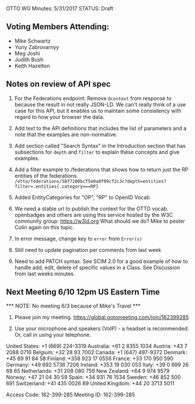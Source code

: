 OTTO WG Minutes: 5/31/2017
STATUS: Draft

## Voting Members Attending:
 - Mike Schwartz
 - Yuriy Zabrovarnyy
 - Meg Joshi
 - Judith Bush
 - Keith Hazelton

## Notes on review of API spec

1. For the Federations endpoint: Remove `@context` from response to because the
result in not really JSON-LD. We can't really think of a use case for this API,
but it enables us to maintain some consistency with regard to how your browser
the data.

2. Add text to the API definitions that includes the list of parameters
and a note that the examples are non-normative.

3. Add section called "Search Syntax" in the Introduction section that has
subsections for `depth` and `filter` to explain these concepts and give
examples.

4. Add a filter example to /federations that shows how to return just the
RP entities of the federations.
`/otto/federations/58f7200bcf5e0a0f09cf2c3c?depth=entities?filter=.entities{.category===RP}`

5. Added EntityCategories for "OP", "RP" to OpenID Vocab

6. We need a stable url to publish the context for the OTTO vocab. openbadges
and others are using this service hosted by the W3C community group:
https://w3id.org  What should we do? Mike to pester Colin again on this topic.

7. In error message, change key to `error` from `Error(s)`

8. Still need to update pagination per comments from last week

9. Need to add PATCH syntax. See SCIM 2.0 for a good example of how to
handle add, edit, delete of specific values in a Class. See Discussion
from last weeks minutes.

## Next Meeting 6/10 12pm US Eastern Time

*** NOTE: No meeting 6/3 because of Mike's Travel ***

1.  Please join my meeting.
https://global.gotomeeting.com/join/162399285

2.  Use your microphone and speakers (VoIP) - a headset is recommended.  Or,
call in using your telephone.

United States: +1 (669) 224-3319
Australia: +61 2 8355 1034
Austria: +43 7 2088 0716
Belgium: +32 28 93 7002
Canada: +1 (647) 497-9372
Denmark: +45 69 91 84 58
Finland: +358 923 17 0556
France: +33 170 950 590
Germany: +49 692 5736 7206
Ireland: +353 19 030 053
Italy: +39 0 699 26 68 65
Netherlands: +31 208 080 759
New Zealand: +64 9 974 9579
Norway: +47 21 04 30 59
Spain: +34 931 76 1534
Sweden: +46 852 500 691
Switzerland: +41 435 0026 89
United Kingdom: +44 20 3713 5011

Access Code: 162-399-285
Meeting ID: 162-399-285
